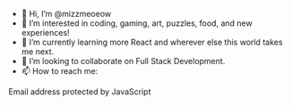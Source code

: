 - 👋 Hi, I’m @mizzmeoeow
- 👀 I’m interested in coding, gaming, art, puzzles, food, and new experiences!
- 🌱 I’m currently learning more React and wherever else this world takes me next.
- 💞️ I’m looking to collaborate on Full Stack Development.
- 📫 How to reach me:  
<SCRIPT TYPE="text/javascript">

  emailE = 'gmail.com'

  emailE = ('shannabreaking' + '@' + emailE)

  document.write('<A href="mailto:' + emailE + '">' + emailE + '</a>')

</script>

<NOSCRIPT>

  Email address protected by JavaScript

</NOSCRIPT>

<!---
mizzmeoeow/mizzmeoeow is a ✨ special ✨ repository because its `README.md` (this file) appears on your GitHub profile.
You can click the Preview link to take a look at your changes.
--->
